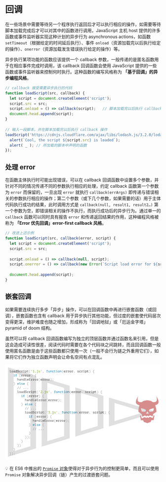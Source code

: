 # 回调
在一些场景中需要等待另一个程序执行返回后才可以执行相应的操作，如需要等待脚本加载完成后才可以对其中的函数进行调用，JavaScript 主机 host 提供的许多函数或事件监听器实现这种计划的异步行为 asynchronous actions，如函数 `setTimeout`（根据给定的时间延后执行）、事件 `onload`（资源加载完以后执行给定的操作）、`onerror`（资源加载发生错误执行给定的操作）等。

异步执行某项功能的函数应该提供一个 callback 参数，一般传递的是匿名函数用于在相应事件完成时调用，该 callback 回调函数会使用 JavaScript 提供的一些函数或事件监听器来控制何时执行。这种函数的编写风格称为 **「基于回调」的异步编程风格**。

```js
// callback 接受需要异步执行的代码
function loadScript(src, callback) {
  let script = document.createElement('script');
  script.src = src;
  script.onload = () => callback(script);   // 脚本加载完以后执行 callback 中的代码
  document.head.append(script);
}

// 输入一段脚本，并在脚本加载完以后执行 callback 操作
loadScript('https://cdnjs.cloudflare.com/ajax/libs/lodash.js/3.2.0/lodash.js', script => {
  alert(`Cool, the script ${script.src} is loaded`);
  alert( _ ); // 所加载的脚本中声明的函数
});
```


## 处理 error
在函数主体执行时可能出现错误，可以在 callback 回调函数中设置多个参数，并针对不同的情况传递不同的参数执行相应的处理，约定 callback 函数第一个参数为 `error` 而保留的，一旦出现 `error` 就执行 `callback(errArgs)` 即传递与错误相关的参数执行相应的操作；第二个参数（或下几个参数，如果需要的话）用于主体代码执行成功的结果，此时调用方式是 `callback(null, result1, result2…)` 第一个参数为空，即错误相关的操作不执行，而执行成功后的异步行为。通过单一的 `callback` 函数可以同时具有报告 `error` 和传递返回结果的作用，这种编程风格被称为 **「Error 优先回调」error-first callback 风格**。

```js
// 改进上述示例
function loadScript(src, callback(error, script) {
  let script = document.createElement('script');
  script.src = src;

  script.onload = () => callback(null, script);
  script.onerror = () => callback(new Error(`Script load error for ${src}`));

  document.head.append(script);
}
```

## 嵌套回调
如果需要连续执行多步「异步」操作，可以在回调函数中再进行嵌套函数（或回调），嵌套函数也含有 callback 用于异步执行其他功能，但过度的嵌套使代码层次变得更深，维护难度也随之增加，形成称为「回调地狱」或「厄运金字塔」pyramid of doom 结构。

虽然可以将 callback 回调函数编写为独立的顶层函数并通过函数名来引用，但是这会造成可读性很差，阅读代码时需要在各个代码块之间跳转，而且回调函数一般使用匿名函数是由于这些函数都只使用一次（一般不会行为链之外重用它们），如果将它们作为独立函数声明会让命名空间有点混乱。

![pyramid of doom](_v_images/20200430203811548_10538.png)

:bulb: 在 ES6 中推出的 [`Promise` 对象](promise.md)使得对于异步行为的控制更简单，而且可以使用 `Promise` 对象解决异步回调（链）产生的过渡嵌套问题。